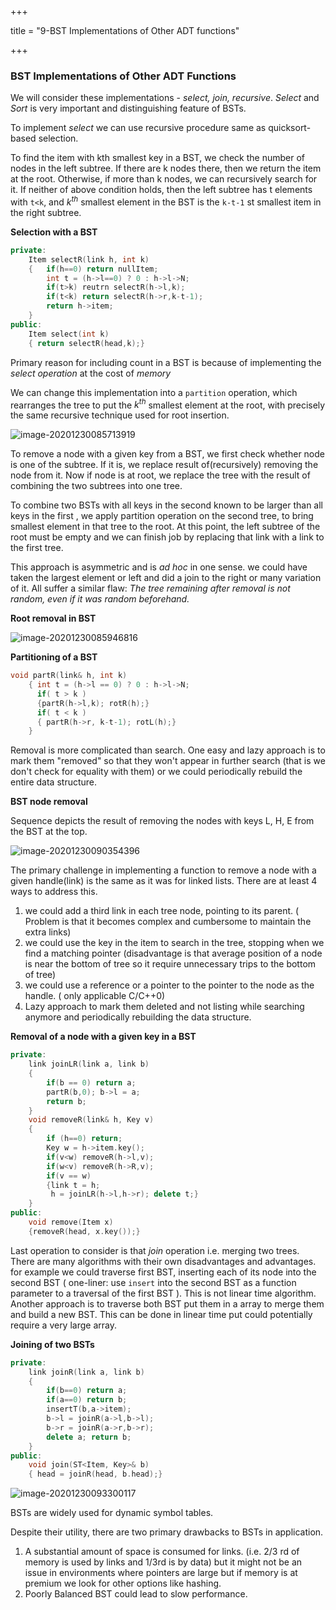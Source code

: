 +++

title = "9-BST Implementations of Other ADT functions"

+++

### BST Implementations of Other ADT Functions

We will consider these implementations - *select, join, recursive*. *Select* and *Sort* is very important and distinguishing feature of BSTs.

To implement *select* we can use recursive procedure same as quicksort-based selection.

To find the item with kth smallest key in a BST, we check the number of nodes in the left subtree. If there are k nodes there, then we return the item at the root. Otherwise, if more than k nodes, we can recursively search for it. If neither of above condition holds, then the left subtree has t elements with `t<k`, and $k^{th}$ smallest element in the BST is the `k-t-1` st smallest item in the right subtree.

**Selection with a BST**

````c++
private:
	Item selectR(link h, int k)
    {	if(h==0) return nullItem;
    	int t = (h->l==0) ? 0 : h->l->N;
    	if(t>k) reutrn selectR(h->l,k);
    	if(t<k) return selectR(h->r,k-t-1);
    	return h->item;
    }
public:
	Item select(int k)
    { return selectR(head,k);}
````

Primary reason for including count in a BST is because of implementing the *select operation* at the cost of *memory*

We can change this implementation into a `partition` operation, which rearranges the tree to put the $k^{th}$ smallest element at the root, with precisely the same recursive technique used for root insertion.

![image-20201230085713919](/9-BST_Implementations_of_Other_ADT_functions.assets/image-20201230085713919.png)

To remove a node with a given key from a BST, we first check whether node is one of the subtree. If it is, we replace result of(recursively) removing the node from it. Now if node is at  root, we replace the tree with the result of combining the two subtrees into one tree.

To combine two BSTs with all keys in the second known to be larger than all keys in the first , we apply partition operation on the second tree, to bring smallest element in that tree to the root. At this point, the left subtree of the root must be empty and we can finish job by replacing that link with a link to the first tree.

This approach is asymmetric and is *ad hoc* in one sense. we could have taken the largest element or left and did a join to the right or many variation of it. All suffer a similar flaw: *The tree remaining after removal is not random, even if it was random beforehand.*

**Root removal in BST**

![image-20201230085946816](/9-BST_Implementations_of_Other_ADT_functions.assets/image-20201230085946816.png)

**Partitioning of a BST**

````c++
void partR(link& h, int k)
	{ int t = (h->l == 0) ? 0 : h->l->N;
      if( t > k )
      {partR(h->l,k); rotR(h);}
      if( t < k )
      { partR(h->r, k-t-1); rotL(h);}
    }
````

Removal is more complicated than search. One easy and lazy approach is to mark them "removed" so that they won't appear in further search (that is we don't check for equality with them) or we could periodically rebuild the entire data structure.

**BST node removal**

Sequence depicts the result of removing the nodes with keys L, H, E from the BST at the top.

![image-20201230090354396](/9-BST_Implementations_of_Other_ADT_functions.assets/image-20201230090354396.png)

The primary challenge in implementing a function to remove a node with a given handle(link) is the same as it was for linked lists. There are    at least 4 ways to address this.

1. we could add a third link in each tree node, pointing to its parent. ( Problem is that it becomes complex and cumbersome to maintain the extra links)
2. we could use the key in the item to search in the tree, stopping when we find a matching pointer (disadvantage is that average position of a node is near the bottom of tree so it require unnecessary trips to the bottom of tree)
3. we could use a reference or a pointer to the pointer to the node as the handle. ( only applicable C/C++0)
4. Lazy approach to mark them deleted and not listing while searching anymore and periodically rebuilding the data structure.

**Removal of a node with a given key in a BST**

````c++
private:
	link joinLR(link a, link b)
    {
        if(b == 0) return a;
        partR(b,0); b->l = a;
        return b;
    }
	void removeR(link& h, Key v)
    {
        if (h==0) return;
        Key w = h->item.key();
        if(v<w) removeR(h->l,v);
        if(w<v) removeR(h->R,v);
        if(v == w)
        {link t = h;
         h = joinLR(h->l,h->r); delete t;}
    }
public:
	void remove(Item x)
    {removeR(head, x.key());}
````

Last operation to consider is that *join* operation i.e. merging two trees. There are many algorithms with their own disadvantages and advantages. for example we could traverse first BST, inserting each of its node into the second BST ( one-liner: use `insert` into the second BST as a function parameter to a traversal of the first BST ). This is not linear time algorithm. Another approach is to traverse both BST put them in a array to merge them and build a new BST. This can be done in linear time put could potentially require a very large array.

**Joining of two BSTs**

````c++
private:
	link joinR(link a, link b)
    {
        if(b==0) return a;
        if(a==0) return b;
        insertT(b,a->item);
        b->l = joinR(a->l,b->l);
        b->r = joinR(a->r,b->r);
        delete a; return b;
    }
public:
	void join(ST<Item, Key>& b)
    { head = joinR(head, b.head);}
````

![image-20201230093300117](/9-BST_Implementations_of_Other_ADT_functions.assets/image-20201230093300117.png)

BSTs are widely used for dynamic symbol tables.

Despite their utility, there are two primary drawbacks to BSTs in application.

1. A substantial amount of space is consumed for links. (i.e. 2/3 rd of memory is used by links and 1/3rd is by data) but it might not be an issue in environments where pointers are large but if memory is at premium we look for other options like hashing.
2. Poorly Balanced BST could lead to slow performance.

